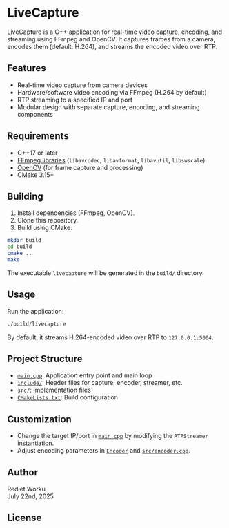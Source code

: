 # LiveCapture

LiveCapture is a C++ application for real-time video capture, encoding, and streaming using FFmpeg and OpenCV. It captures frames from a camera, encodes them (default: H.264), and streams the encoded video over RTP.

## Features

- Real-time video capture from camera devices
- Hardware/software video encoding via FFmpeg (H.264 by default)
- RTP streaming to a specified IP and port
- Modular design with separate capture, encoding, and streaming components

## Requirements

- C++17 or later
- [FFmpeg libraries](https://ffmpeg.org/) (`libavcodec`, `libavformat`, `libavutil`, `libswscale`)
- [OpenCV](https://opencv.org/) (for frame capture and processing)
- CMake 3.15+

## Building

1. Install dependencies (FFmpeg, OpenCV).
2. Clone this repository.
3. Build using CMake:

```sh
mkdir build
cd build
cmake ..
make
```

The executable `livecapture` will be generated in the `build/` directory.

## Usage

Run the application:

```sh
./build/livecapture
```

By default, it streams H.264-encoded video over RTP to `127.0.0.1:5004`.

## Project Structure

- [`main.cpp`](main.cpp): Application entry point and main loop
- [`include/`](include/): Header files for capture, encoder, streamer, etc.
- [`src/`](src/): Implementation files
- [`CMakeLists.txt`](CMakeLists.txt): Build configuration

## Customization

- Change the target IP/port in [`main.cpp`](main.cpp) by modifying the `RTPStreamer` instantiation.
- Adjust encoding parameters in [`Encoder`](include/encoder.h) and [`src/encoder.cpp`](src/encoder.cpp).

## Author

Rediet Worku  
July 22nd, 2025

## License
